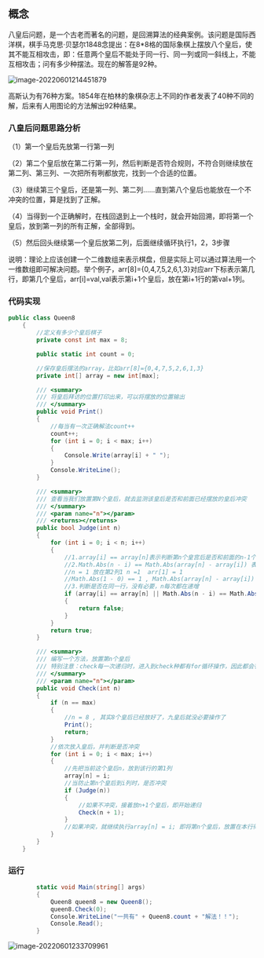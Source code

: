 ## 概念

八皇后问题，是一个古老而著名的问题，是回溯算法的经典案例。该问题是国际西洋棋，棋手马克思·贝瑟尔1848念提出：在8*8格的国际象棋上摆放八个皇后，使其不能互相攻击，即：任意两个皇后不能处于同一行、同一列或同一斜线上，不能互相攻击；问有多少种摆法。现在的解答是92种。

![image-20220601214451879](C:\Users\juster.zhu\AppData\Roaming\Typora\typora-user-images\image-20220601214451879.png)

高斯认为有76种方案。1854年在柏林的象棋杂志上不同的作者发表了40种不同的解，后来有人用图论的方法解出92种结果。



### 八皇后问题思路分析

（1）第一个皇后先放第一行第一列

（2）第二个皇后放在第二行第一列，然后判断是否符合规则，不符合则继续放在第二列、第三列、一次把所有咧都放完，找到一个合适的位置。

（3）继续第三个皇后，还是第一列、第二列......直到第八个皇后也能放在一个不冲突的位置，算是找到了正解。

（4）当得到一个正确解时，在栈回退到上一个栈时，就会开始回溯，即将第一个皇后，放到第一列的所有正解，全部得到。

（5）然后回头继续第一个皇后放第二列，后面继续循环执行1，2，3步骤

说明：理论上应该创建一个二维数组来表示棋盘，但是实际上可以通过算法用一个一维数组即可解决问题。举个例子，arr[8]={0,4,7,5,2,6,1,3}对应arr下标表示第几行，即第几个皇后，arr[i]=val,val表示第i+1个皇后，放在第i+1行的第val+1列。



### 代码实现

```c#
public class Queen8
    {
        //定义有多少个皇后棋子
        private const int max = 8;

        public static int count = 0;

        //保存皇后摆法的array，比如arr[8]={0,4,7,5,2,6,1,3}
        private int[] array = new int[max];

        /// <summary>
        /// 将皇后拜访的位置打印出来，可以将摆放的位置输出
        /// </summary>
        public void Print() 
        {
            //每当有一次正确解法count++
            count++;
            for (int i = 0; i < max; i++)
            {
                Console.Write(array[i] + " ");
            }
            Console.WriteLine();
        }

        /// <summary>
        /// 查看当我们放置第N个皇后，就去监测该皇后是否和前面已经摆放的皇后冲突
        /// </summary>
        /// <param name="n"></param>
        /// <returns></returns>
        public bool Judge(int n) 
        {
            for (int i = 0; i < n; i++)
            {
                //1.array[i] == array[n]表示判断第n个皇宫后是否和前面的n-1个皇后在同一列
                //2.Math.Abs(n - i) == Math.Abs(array[n] - array[i]) 表示判断是否在同一斜线
                //n = 1 放在第2列1 n =1  arr[1] = 1
                //Math.Abs(1 - 0) == 1 , Math.Abs(array[n] - array[i]) = Math.Abs(1 - 0)  = 1
                //3.判断是否在同一行，没有必要，n每次都在递增
                if (array[i] == array[n] || Math.Abs(n - i) == Math.Abs(array[n] - array[i]))
                {
                    return false;
                }
            }
            return true;
        }

        /// <summary>
        /// 编写一个方法，放置第n个皇后
        /// 特别注意：check每一次递归时，进入到check种都有for循环操作，因此都会有回溯
        /// </summary>
        /// <param name="n"></param>
        public void Check(int n) 
        {
            if (n == max)
            {
                //n = 8 , 其实8个皇后已经放好了，九皇后就没必要操作了
                Print();
                return;
            }
            //依次放入皇后，并判断是否冲突
            for (int i = 0; i < max; i++)
            {
                //先把当前这个皇后n，放到该行的第1列
                array[n] = i;
                //当防止第n个皇后到i列时，是否冲突
                if (Judge(n))
                {
                    //如果不冲突，接着放n+1个皇后，即开始递归
                    Check(n + 1);
                }
                //如果冲突，就继续执行array[n] = i; 即将第n个皇后，放置在本行得后移一个位置
            }
        }
    }
```



### 运行

```c#
        static void Main(string[] args)
        {
            Queen8 queen8 = new Queen8();
            queen8.Check(0);
            Console.WriteLine("一共有" + Queen8.count + "解法！！");
            Console.Read();
        }
```

![image-20220601233709961](C:\Users\juster.zhu\AppData\Roaming\Typora\typora-user-images\image-20220601233709961.png)


